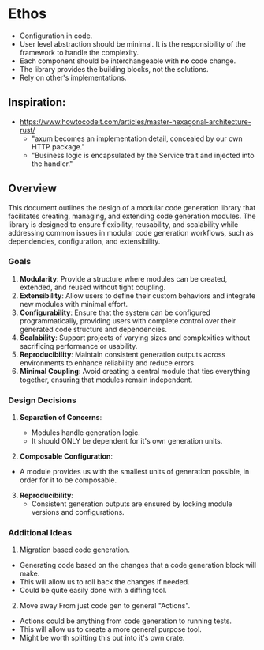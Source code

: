 
# Ethos

- Configuration in code.
- User level abstraction should be minimal. It is the responsibility of the framework to handle the complexity.
- Each component should be interchangeable with __no__ code change.
- The library provides the building blocks, not the solutions.
- Rely on other's implementations.

## Inspiration:

- https://www.howtocodeit.com/articles/master-hexagonal-architecture-rust/
  - "axum becomes an implementation detail, concealed by our own HTTP package."
  - "Business logic is encapsulated by the Service trait and injected into the handler."


## Overview
This document outlines the design of a modular code generation library that facilitates creating, managing, and extending code generation modules. The library is designed to ensure flexibility, reusability, and scalability while addressing common issues in modular code generation workflows, such as dependencies, configuration, and extensibility.

### Goals
1. **Modularity**: Provide a structure where modules can be created, extended, and reused without tight coupling.
2. **Extensibility**: Allow users to define their custom behaviors and integrate new modules with minimal effort.
3. **Configurability**: Ensure that the system can be configured programmatically, providing users with complete control over their generated code structure and dependencies.
4. **Scalability**: Support projects of varying sizes and complexities without sacrificing performance or usability.
5. **Reproducibility**: Maintain consistent generation outputs across environments to enhance reliability and reduce errors.
6. **Minimal Coupling**: Avoid creating a central module that ties everything together, ensuring that modules remain independent.


### Design Decisions
1. **Separation of Concerns**:
   - Modules handle generation logic.
   - It should ONLY be dependent for it's own generation units.

2. **Composable Configuration**:
  - A module provides us with the smallest units of generation possible, in order for it to be composable.

3. **Reproducibility**:
   - Consistent generation outputs are ensured by locking module versions and configurations.




### Additional Ideas

1. Migration based code generation.
  - Generating code based on the changes that a code generation block will make.
  - This will allow us to roll back the changes if needed.
  - Could be quite easily done with a diffing tool.

2. Move away From just code gen to general "Actions".
  - Actions could be anything from code generation to running tests.
  - This will allow us to create a more general purpose tool.
  - Might be worth splitting this out into it's own crate.

